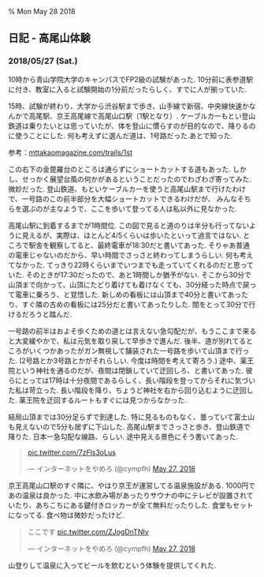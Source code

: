 % Mon May 28 2018

## 日記 - 高尾山体験

### 2018/05/27 (Sat.)

10時から青山学院大学のキャンパスでFP2級の試験があった.
10分前に表参道駅に付き、教室に入ると試験開始の1分前だったらしく、すでに人が揃っていた.

15時、試験が終わり、大学から渋谷駅まで歩き、山手線で新宿、中央線快速かなんかで高尾駅、京王高尾線で高尾山口駅（1駅となり）.
ケーブルカーもとい登山鉄道は乗りたいとは思っていたが、体を登山に慣らすのが目的なので、降りるのに使うことにした.
何も考えずに選んだ道は、1号路だった.あとで知った.

参考：[mttakaomagazine.com/trails/1st](https://mttakaomagazine.com/trails/1st)

この右下の金毘羅台のところは通らずにショートカットする道もあった.
しかし、せっかく展望台風の何かがあるということだったのでわざわざ寄ってみた. 微妙だった.
登山鉄道、もといケーブルカーを使うと高尾山駅まで行けたわけで、一号路のこの前半部分を大幅ショートカットできるわけだが、
みんなそちらを選ぶのが主なようで、ここを歩いて登ってる人は私以外に見なかった.

高尾山駅に到着するまでが1時間位.
この図で見ると道のりは半分も行ってないように見えるが、実際は、ほとんど4/5くらいは歩いたといって過言ではない.
ところで駅舎を観察してると、最終電車が18:30だと書いてあった.
そりゃあ普通の電車じゃないのだから、早い時間でさっさと終わってしまうらしい. 何も考えてなかった.
てっきり22時くらいまでいつまでも走っていてくれるのだと思っていた.
そのときが17:30だったので、あと1時間しか猶予がない.
そこから30分で山頂まで向かって、山頂にたどり着けても着けなくても、30分経った時点で戻って電車に乗ろう、と覚悟した.
新しめの看板には山頂まで40分と書いてあったり、すぐ隣の古めの看板には25分だと書いてあったりした.
間をとって30分で行けるだろうと踏んだ.

一号路の前半はおよそ歩くための道とは言えない急勾配だが、もうここまで来ると大変緩やかで、私は元気を取り戻して早歩きで進んだ.
後半、道が別れてるところがいくつかあったがガン無視して舗装された一号路を歩いて山頂まで行った.
(2号路とか3号路とかがそれらしい. 今度は時間を考えて寄ろう.)
途中、薬王院という神社を通るのだが、夜間は閉鎖していて迂回しろ、と書いてあった.
彼らにとっては17時は十分夜間であるらしく、長い階段を登ってからそれに気づいた私は苛立った.
長い階段を降り、ちょうど神社を右から回り込むように迂回した.
薬王院を迂回するルートもすぐには見つからなかった.

結局山頂までは30分足らずで到達した.
特に見るものもなく、曇っていて富士山も見えないので5分も居ずに下山した.
高尾山駅までさっさと歩き、登山鉄道で降りた.
日本一急勾配な線路、らしい. 途中見える景色にそう書いてあった.

<blockquote class="twitter-tweet" data-lang="en"><p lang="und" dir="ltr"><a href="https://t.co/7zFls3oLus">pic.twitter.com/7zFls3oLus</a></p>&mdash; インターネットをやめろ (@cympfh) <a href="https://twitter.com/cympfh/status/1000697610443800576?ref_src=twsrc%5Etfw">May 27, 2018</a></blockquote>
<script async src="https://platform.twitter.com/widgets.js" charset="utf-8"></script>

京王高尾山口駅のすぐ隣に、やはり京王が運営してる温泉施設がある.
1000円であの温泉は良かった.
中に水飲み場があったりサウナの中にテレビが設置されていたり、あちこちにある鍵付きロッカーが全て無料だったりした.
食堂もセットになってる. 食べ物は微妙だったけど.

<blockquote class="twitter-tweet" data-lang="en"><p lang="ja" dir="ltr">ここです <a href="https://t.co/ZJogDnTNIv">pic.twitter.com/ZJogDnTNIv</a></p>&mdash; インターネットをやめろ (@cympfh) <a href="https://twitter.com/cympfh/status/1000698894685097985?ref_src=twsrc%5Etfw">May 27, 2018</a></blockquote>
<script async src="https://platform.twitter.com/widgets.js" charset="utf-8"></script>

山登りして温泉に入ってビールを飲むという体験を提供してくれた.
